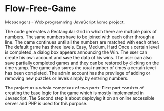 # Flow-Free-Game
Messengers – Web programming JavaScript home project.

The code generates a Rectangular Grid in which there are multiple pairs of numbers. The same numbers have to be joined with each other through a line. The game continues until all the numbers are matched with each other.
The default game has three levels.
Easy, Medium, Hard
Once a certain level is completed, a dialog box appears announcing the Win.
The user can create his own account and save the data of his wins. The user can also save partially completed games and they can be restored by clicking on the time stamp.
The game also stores the total number of times a certain level has been completed.
The admin account has the previlege of adding or removing new puzzles or levels simply by entering numbers.

The project as a whole comprises of two parts:
First part consists of creating the base logic for the game which is mostly implemented in Javascript.
The Second step is about deploying it on an online accessible server and PHP is used for this purpose.
